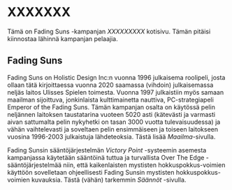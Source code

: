 # XXXXXXX

Tämä on Fading Suns -kampanjan *XXXXXXXXX* kotisivu. Tämän pitäisi kiinnostaa lähinnä kampanjan pelaajia.

## Fading Suns

Fading Suns on Holistic Design Inc:n vuonna 1996 julkaisema roolipeli, josta ollaan tätä kirjoittaessa vuonna 2020 saamassa (vihdoin) julkaisemassa neljäs laitos Ulisses Spielen toimesta. Vuonna 1997 julkaistiin myös samaan maailman sijoittuva, jonkinlaista kulttimainetta nauttiva, PC-strategiapeli Emperor of the Fading Suns. Tämän kampanjan osalta on käytössä pelin neljännen laitoksen taustatarina vuoteen 5020 asti (kätevästi ja varmasti aivan sattumalta pelin nykyhetki on tasan 3000 vuotta tulevaisuudessa) ja vähän vaihtelevasti ja soveltaen pelin ensimmäiseen ja toiseen laitokseen vuosina 1996-2003 julkaistuja lähdeteoksia. Tästä lisää *Maailma*-sivulla.

Fading Sunsin sääntöjärjestelmän *Victory Point* -systeemin asemesta kampanjassa käytetään sääntöinä tuttua ja turvallista Over The Edge -sääntöjärjestelmää niin, että kaikenlaisten mystisten hokkuspokkus-voimien käyttöön sovelletaan ohjeellisesti Fading Sunsin mystisten hokkuspokkus-voimien kuvauksia. Tästä (vähän) tarkemmin *Säännöt* -sivulla.


